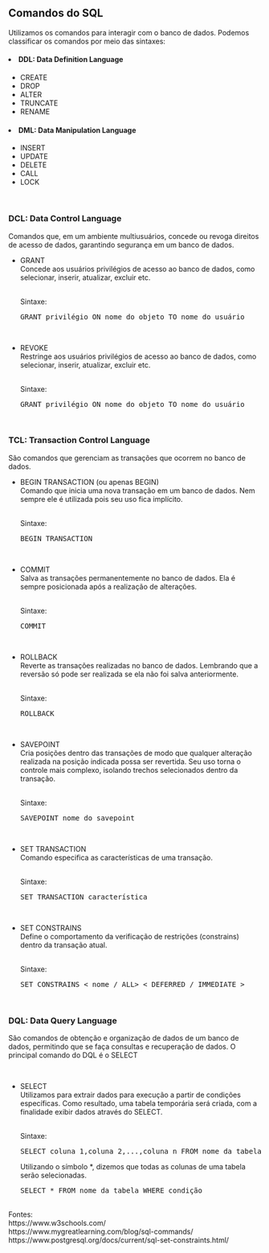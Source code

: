 <h2>Comandos do SQL</h2>

Utilizamos os comandos para interagir com o banco de dados. Podemos classificar os comandos por meio das sintaxes:

<h4><li>DDL: Data Definition Language</h4>
<ul><li>CREATE</li>
<li>DROP</li>
<li>ALTER</li>
<li>TRUNCATE</li>
<li>RENAME</li>
</ul>

<h4><li>DML: Data Manipulation Language</h4>
<ul><li>INSERT</li>
<li>UPDATE</li>
<li>DELETE</li>
<li>CALL</li>
<li>LOCK</li>
</ul>

<p><br></p>
<h3>DCL: Data Control Language</h3>
Comandos que, em um ambiente multiusuários, concede ou revoga direitos de acesso de dados, garantindo segurança em um banco de dados.
<p>
<ul><li>GRANT</li>
Concede aos usuários privilégios de acesso ao banco de dados, como selecionar, inserir, atualizar, excluir etc. 
<p><br>
Sintaxe:<br>
<pre>GRANT privilégio ON nome_do_objeto TO nome_do_usuário</pre>
</p>
<p><br>
<li>REVOKE</li>
Restringe aos usuários privilégios de acesso ao banco de dados, como selecionar, inserir, atualizar, excluir etc. 
<p><br>
Sintaxe:<br>
<pre>GRANT privilégio ON nome_do_objeto TO nome_do_usuário</pre>
</p>
</ul>


<p><br>
<h3>TCL: Transaction Control Language</h3>
São comandos que gerenciam as transações que ocorrem no banco de dados. 
<p>
<ul><li>BEGIN TRANSACTION (ou apenas BEGIN)</li>
Comando que inicia uma nova transação em um banco de dados. Nem sempre ele é utilizada pois seu uso fica implícito. 
<p><br>
Sintaxe:<br>
<pre>BEGIN TRANSACTION</pre>
</p>
<p><br>
<li>COMMIT</li>
Salva as transações permanentemente no banco de dados. Ela é sempre posicionada após a realização de alterações.
<p><br>
Sintaxe:<br>
<pre>COMMIT</pre>
</p>
<p><br>
<li>ROLLBACK</li>
Reverte as transações realizadas no banco de dados. Lembrando que a reversão só pode ser realizada se ela não foi salva anteriormente.
<p><br>
Sintaxe:<br>
<pre>ROLLBACK</pre>
</p>
<p><br>
<li>SAVEPOINT</li>
Cria posições dentro das transações de modo que qualquer alteração realizada na posição indicada possa ser revertida. Seu uso torna o controle mais complexo, isolando trechos selecionados dentro da transação.
<p><br>
Sintaxe:<br>
<pre>SAVEPOINT nome_do_savepoint</pre>
</p>
<p><br>
<li>SET TRANSACTION</li>
Comando especifica as características de uma transação.
<p><br>
Sintaxe:<br>
<pre>SET TRANSACTION característica</pre>
</p>
<p><br>
<li>SET CONSTRAINS</li>
Define o comportamento da verificação de restrições (constrains) dentro da transação atual. 
<p><br>
Sintaxe:<br>
<pre>SET CONSTRAINS < nome / ALL> < DEFERRED / IMMEDIATE ></pre>
</p>
</ul>
<p><br>
<h3>DQL: Data Query Language</h3>
São comandos de obtenção e organização de dados de um banco de dados, permitindo que se faça consultas e recuperação de dados. O principal comando do DQL é o SELECT 
<p><br>
<ul><li>SELECT</li>
Utilizamos para extrair dados para execução a partir de condições específicas. Como resultado, uma tabela temporária será criada, com a finalidade exibir dados através do SELECT.
<p><br>
Sintaxe:<br>
<pre>SELECT coluna_1,coluna_2,...,coluna_n FROM nome_da_tabela WHERE condição</pre>
</p>
<p>
Utilizando o símbolo *, dizemos que todas as colunas de uma tabela serão selecionadas.<br>
<pre>SELECT * FROM nome_da_tabela WHERE condição</pre>
</p>
</ul>

<p><br>
Fontes:<br>
https://www.w3schools.com/<br>
https://www.mygreatlearning.com/blog/sql-commands/<br>
https://www.postgresql.org/docs/current/sql-set-constraints.html/
